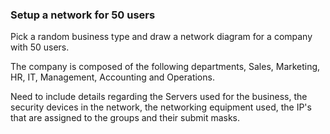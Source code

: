 ### Setup a network for 50 users

Pick a random business type and draw a network diagram for a company with 50 users.

The company is composed of the following departments, Sales, Marketing, HR, IT, Management, Accounting and Operations.

Need to include details regarding the Servers used for the business, the security devices in the network, the networking equipment used, the IP's that are assigned to the groups and their submit masks.
